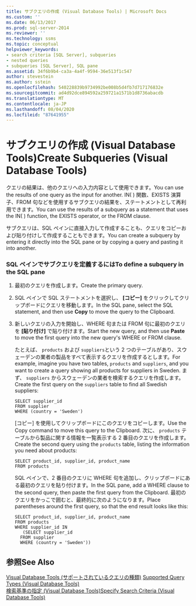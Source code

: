 ```yaml
---
title: サブクエリの作成 (Visual Database Tools) | Microsoft Docs
ms.custom: ''
ms.date: 06/13/2017
ms.prod: sql-server-2014
ms.reviewer: ''
ms.technology: ssms
ms.topic: conceptual
helpviewer_keywords:
- search criteria [SQL Server], subqueries
- nested queries
- subqueries [SQL Server], SQL pane
ms.assetid: 34f6b9b4-ca3a-4a4f-9594-36e513f1c547
author: stevestein
ms.author: sstein
ms.openlocfilehash: 540228839b9734992be008b5d4fb7d717176832e
ms.sourcegitcommit: ad4d92dce894592a259721a1571b1d8736abacdb
ms.translationtype: MT
ms.contentlocale: ja-JP
ms.lasthandoff: 08/04/2020
ms.locfileid: "87641955"
---
```

# <a name="create-subqueries-visual-database-tools"></a><span data-ttu-id="67c8a-102">サブクエリの作成 (Visual Database Tools)</span><span class="sxs-lookup"><span data-stu-id="67c8a-102">Create Subqueries (Visual Database Tools)</span></span>
  <span data-ttu-id="67c8a-103">クエリの結果は、他のクエリへの入力内容として使用できます。</span><span class="sxs-lookup"><span data-stu-id="67c8a-103">You can use the results of one query as the input for another.</span></span> <span data-ttu-id="67c8a-104">IN( ) 関数、EXISTS 演算子、FROM 句などを使用するサブクエリの結果を、ステートメントとして再利用できます。</span><span class="sxs-lookup"><span data-stu-id="67c8a-104">You can use the results of a subquery as a statement that uses the IN( ) function, the EXISTS operator, or the FROM clause.</span></span>  
  
 <span data-ttu-id="67c8a-105">サブクエリは、SQL ペインに直接入力して作成することも、クエリをコピーおよび貼り付けして作成することもできます。</span><span class="sxs-lookup"><span data-stu-id="67c8a-105">You can create a subquery by entering it directly into the SQL pane or by copying a query and pasting it into another.</span></span>  
  
### <a name="to-define-a-subquery-in-the-sql-pane"></a><span data-ttu-id="67c8a-106">SQL ペインでサブクエリを定義するには</span><span class="sxs-lookup"><span data-stu-id="67c8a-106">To define a subquery in the SQL pane</span></span>  
  
1.  <span data-ttu-id="67c8a-107">最初のクエリを作成します。</span><span class="sxs-lookup"><span data-stu-id="67c8a-107">Create the primary query.</span></span>  
  
2.  <span data-ttu-id="67c8a-108">SQL ペインで SQL ステートメントを選択し、 **[コピー]** をクリックしてクリップボードにクエリを移動します。</span><span class="sxs-lookup"><span data-stu-id="67c8a-108">In the SQL pane, select the SQL statement, and then use **Copy** to move the query to the Clipboard.</span></span>  
  
3.  <span data-ttu-id="67c8a-109">新しいクエリの入力を開始し、WHERE 句または FROM 句に最初のクエリを **[貼り付け]** で貼り付けます。</span><span class="sxs-lookup"><span data-stu-id="67c8a-109">Start the new query, and then use **Paste** to move the first query into the new query's WHERE or FROM clause.</span></span>  
  
     <span data-ttu-id="67c8a-110">たとえば、 `products` および `suppliers`という 2 つのテーブルがあり、スウェーデンの業者の製品をすべて表示するクエリを作成するとします。</span><span class="sxs-lookup"><span data-stu-id="67c8a-110">For example, imagine you have two tables, `products` and `suppliers`, and you want to create a query showing all products for suppliers in Sweden.</span></span> <span data-ttu-id="67c8a-111">まず、 `suppliers` からスウェーデンの業者を検索するクエリを作成します。</span><span class="sxs-lookup"><span data-stu-id="67c8a-111">Create the first query on the `suppliers` table to find all Swedish suppliers:</span></span>  
  
    ```  
    SELECT supplier_id  
    FROM supplier  
    WHERE (country = 'Sweden')  
    ```  
  
     <span data-ttu-id="67c8a-112">[コピー] を使用してクリップボードにこのクエリをコピーします。</span><span class="sxs-lookup"><span data-stu-id="67c8a-112">Use the Copy command to move this query to the Clipboard.</span></span> <span data-ttu-id="67c8a-113">次に、 `products` テーブルから製品に関する情報を一覧表示する 2 番目のクエリを作成します。</span><span class="sxs-lookup"><span data-stu-id="67c8a-113">Create the second query using the `products` table, listing the information you need about products:</span></span>  
  
    ```  
    SELECT product_id, supplier_id, product_name  
    FROM products  
    ```  
  
     <span data-ttu-id="67c8a-114">SQL ペインで、2 番目のクエリに WHERE 句を追加し、クリップボードにある最初のクエリを貼り付けます。</span><span class="sxs-lookup"><span data-stu-id="67c8a-114">In the SQL pane, add a WHERE clause to the second query, then paste the first query from the Clipboard.</span></span> <span data-ttu-id="67c8a-115">最初のクエリをかっこで囲むと、最終的に次のようになります。</span><span class="sxs-lookup"><span data-stu-id="67c8a-115">Place parentheses around the first query, so that the end result looks like this:</span></span>  
  
    ```  
    SELECT product_id, supplier_id, product_name  
    FROM products  
    WHERE supplier_id IN  
       (SELECT supplier_id  
      FROM supplier  
      WHERE (country = 'Sweden'))  
    ```  
  
## <a name="see-also"></a><span data-ttu-id="67c8a-116">参照</span><span class="sxs-lookup"><span data-stu-id="67c8a-116">See Also</span></span>  
 <span data-ttu-id="67c8a-117">[Visual Database Tools &#40;サポートされているクエリの種類&#41;](visual-database-tools.md) </span><span class="sxs-lookup"><span data-stu-id="67c8a-117">[Supported Query Types &#40;Visual Database Tools&#41;](visual-database-tools.md) </span></span>  
 [<span data-ttu-id="67c8a-118">検索基準の指定 (Visual Database Tools)</span><span class="sxs-lookup"><span data-stu-id="67c8a-118">Specify Search Criteria &#40;Visual Database Tools&#41;</span></span>](specify-search-criteria-visual-database-tools.md)  
  
  
